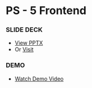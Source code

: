 # PS - 5 Frontend

### SLIDE DECK
- [View PPTX](deck-ppt/conflentia_ps5.pptx)
- Or [Visit](https://www.canva.com/design/DAGzlGT4P6M/9Et5K9jik3mUlgu4KkHUUw/edit?utm_content=DAGzlGT4P6M&utm_campaign=designshare&utm_medium=link2&utm_source=sharebutton)

### DEMO
- [Watch Demo Video](https://drive.google.com/file/d/1FC6wavZwyDVnaOh--yF1_nnhzapVXRSo/view?usp=sharing)
